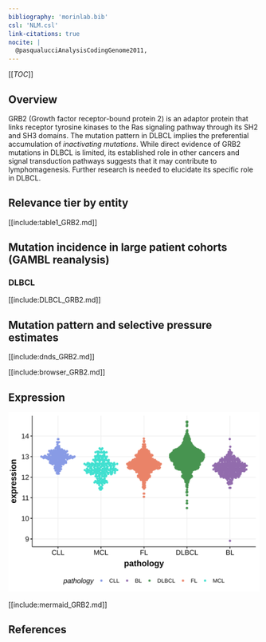 ```yaml
---
bibliography: 'morinlab.bib'
csl: 'NLM.csl'
link-citations: true
nocite: |
  @pasqualucciAnalysisCodingGenome2011, 
---
```

[[_TOC_]]

## Overview
GRB2 (Growth factor receptor-bound protein 2) is an adaptor protein that links receptor tyrosine kinases to the Ras signaling pathway through its SH2 and SH3 domains. 
The mutation pattern in DLBCL implies the preferential accumulation of *inactivating mutations*. 
While direct evidence of GRB2 mutations in DLBCL is limited, its established role in other cancers and signal transduction pathways suggests that it may contribute to lymphomagenesis. 
Further research is needed to elucidate its specific role in DLBCL.


## Relevance tier by entity

[[include:table1_GRB2.md]]

## Mutation incidence in large patient cohorts (GAMBL reanalysis)

### DLBCL
[[include:DLBCL_GRB2.md]]

## Mutation pattern and selective pressure estimates

[[include:dnds_GRB2.md]]

[[include:browser_GRB2.md]]

## Expression
![](images/gene_expression/GRB2_by_pathology.svg)
<!-- ORIGIN: pasqualucciAnalysisCodingGenome2011 -->
<!-- DLBCL: pasqualucciAnalysisCodingGenome2011 -->
<!-- BL: paneaWholeGenomeLandscape2019 -->

[[include:mermaid_GRB2.md]]

## References
